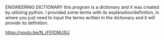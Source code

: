 ENGINEERING DICTIONARY
this program is a dictionary and it was created by utilizing python. I provided some terms with its explanation/definition, in where you just need to input the terms written in the dictionary and it will provide its definition.

https://youtu.be/N_rF51OMJSU
